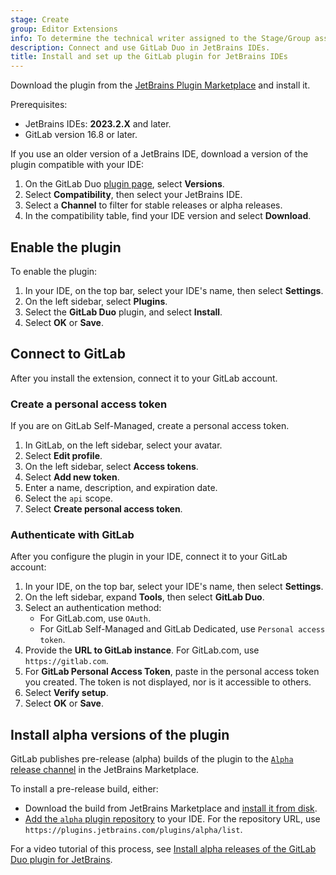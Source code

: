 ```yaml
---
stage: Create
group: Editor Extensions
info: To determine the technical writer assigned to the Stage/Group associated with this page, see https://handbook.gitlab.com/handbook/product/ux/technical-writing/#assignments
description: Connect and use GitLab Duo in JetBrains IDEs.
title: Install and set up the GitLab plugin for JetBrains IDEs
---
```


Download the plugin from the [JetBrains Plugin Marketplace](https://plugins.jetbrains.com/plugin/22325-gitlab-duo)
and install it.

Prerequisites:

- JetBrains IDEs: **2023.2.X** and later.
- GitLab version 16.8 or later.

If you use an older version of a JetBrains IDE, download a version of the plugin compatible with your IDE:

1. On the GitLab Duo [plugin page](https://plugins.jetbrains.com/plugin/22325-gitlab-duo), select **Versions**.
1. Select **Compatibility**, then select your JetBrains IDE.
1. Select a **Channel** to filter for stable releases or alpha releases.
1. In the compatibility table, find your IDE version and select **Download**.

## Enable the plugin

To enable the plugin:

1. In your IDE, on the top bar, select your IDE's name, then select **Settings**.
1. On the left sidebar, select **Plugins**.
1. Select the **GitLab Duo** plugin, and select **Install**.
1. Select **OK** or **Save**.

## Connect to GitLab

After you install the extension, connect it to your GitLab account.

### Create a personal access token

If you are on GitLab Self-Managed, create a personal access token.

1. In GitLab, on the left sidebar, select your avatar.
1. Select **Edit profile**.
1. On the left sidebar, select **Access tokens**.
1. Select **Add new token**.
1. Enter a name, description, and expiration date.
1. Select the `api` scope.
1. Select **Create personal access token**.

### Authenticate with GitLab

After you configure the plugin in your IDE, connect it to your GitLab account:

1. In your IDE, on the top bar, select your IDE's name, then select **Settings**.
1. On the left sidebar, expand **Tools**, then select **GitLab Duo**.
1. Select an authentication method:
   - For GitLab.com, use `OAuth`.
   - For GitLab Self-Managed and GitLab Dedicated, use `Personal access token`.
1. Provide the **URL to GitLab instance**. For GitLab.com, use `https://gitlab.com`.
1. For **GitLab Personal Access Token**, paste in the personal access token you created.
   The token is not displayed, nor is it accessible to others.
1. Select **Verify setup**.
1. Select **OK** or **Save**.

## Install alpha versions of the plugin

GitLab publishes pre-release (alpha) builds of the plugin to the
[`Alpha` release channel](https://plugins.jetbrains.com/plugin/22325-gitlab-duo/edit/versions/alpha)
in the JetBrains Marketplace.

To install a pre-release build, either:

- Download the build from JetBrains Marketplace and
  [install it from disk](https://www.jetbrains.com/help/idea/managing-plugins.html#install_plugin_from_disk).
- [Add the `alpha` plugin repository](https://www.jetbrains.com/help/idea/managing-plugins.html#add_plugin_repos)
  to your IDE. For the repository URL, use `https://plugins.jetbrains.com/plugins/alpha/list`.

<i class="fa fa-youtube-play youtube" aria-hidden="true"></i>
For a video tutorial of this process, see
[Install alpha releases of the GitLab Duo plugin for JetBrains](https://www.youtube.com/watch?v=Z9AuKybmeRU).
<!-- Video published on 2024-04-04 -->
